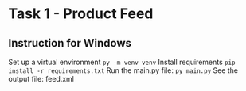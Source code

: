 # Task 1 - Product Feed
## Instruction for Windows
Set up a virtual environment
```py -m venv venv```
Install requirements
```pip install -r requirements.txt```
Run the main.py file:
```py main.py```
See the output file: feed.xml